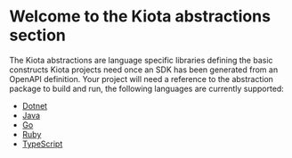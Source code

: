 # Welcome to the Kiota abstractions section

The Kiota abstractions are language specific libraries defining the basic constructs Kiota projects need once an SDK has been generated from an OpenAPI definition.
Your project will need a reference to the abstraction package to build and run, the following languages are currently supported:

- [Dotnet](./dotnet)
- [Java](./java)
- [Go](./go)
- [Ruby](./ruby/microsoft_kiota_abstractions)
- [TypeScript](./typescript)
